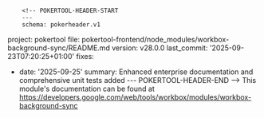        <!-- POKERTOOL-HEADER-START
        ---
        schema: pokerheader.v1
project: pokertool
file: pokertool-frontend/node_modules/workbox-background-sync/README.md
version: v28.0.0
last_commit: '2025-09-23T07:20:25+01:00'
fixes:
- date: '2025-09-25'
  summary: Enhanced enterprise documentation and comprehensive unit tests added
        ---
        POKERTOOL-HEADER-END -->
This module's documentation can be found at https://developers.google.com/web/tools/workbox/modules/workbox-background-sync
